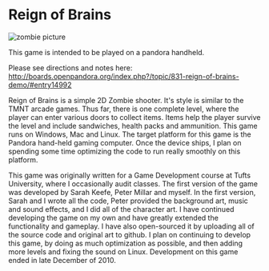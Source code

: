 # Reign of Brains

<img src="http://files.feigdev.com/RoB.jpg" alt="zombie picture">

This game is intended to be played on a pandora handheld.

Please see directions and notes here: http://boards.openpandora.org/index.php?/topic/831-reign-of-brains-demo/#entry14992

Reign of Brains is a simple 2D Zombie shooter. It's style is similar to the TMNT arcade games. Thus far, there is one complete level, where the player can enter various doors to collect items. Items help the player survive the level and include sandwiches, health packs and ammunition. This game runs on Windows, Mac and Linux. The target platform for this game is the Pandora hand-held gaming computer. Once the device ships, I plan on spending some time optimizing the code to run really smoothly on this platform.

This game was originally written for a Game Development course at Tufts University, where I occasionally audit classes. The first version of the game was developed by Sarah Keefe, Peter Millar and myself. In the first version, Sarah and I wrote all the code, Peter provided the background art, music and sound effects, and I did all of the character art. I have continued developing the game on my own and have greatly extended the functionality and gameplay. I have also open-sourced it by uploading all of the source code and original art to github. I plan on continuing to develop this game, by doing as much optimization as possible, and then adding more levels and fixing the sound on Linux. Development on this game ended in late December of 2010.
